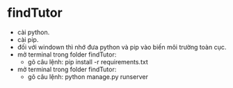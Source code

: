 # findTutor
- cài python.
- cài pip.
- đối với windown thì nhớ đưa python và pip vào biến môi trường toàn cục.
- mở terminal trong folder findTutor:
  - gõ câu lệnh: pip install -r requirements.txt
- mở terminal trong folder findTutor: 
  - gõ câu lệnh: python manage.py runserver
